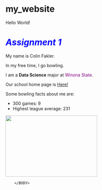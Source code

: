 # my_website


<HTML>
        <HEAD>
                <TITLE>My First Webpage</TITLE>
        </HEAD>
        <BODY>
                Hello World!
                <h1><font color="blue"><i>Assignment 1</i></font></h1>
                <p>My name is Colin Fakler.</p>
                <p>In my free time, I go bowling.</p>
                <p>I am a <b>Data Science</b> major at <font
                        color="purple">Winona State</font>.</p>
                <p>Our school home page is <a
                        href="http://www.winona.edu">Here! </a></p>
                <p>Some bowling facts about me are: </p>
                <ul>
                <li>300 games: 9</li>
                <li>Highest league average: 231</li>
                </ul>
                <img src="bowling.jpg" height="200" width="300">


        </BODY>
</HTML>


